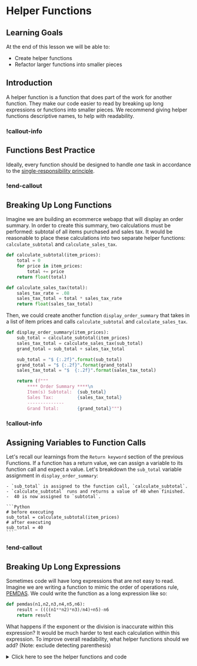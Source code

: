 # Helper Functions

## Learning Goals

At the end of this lesson we will be able to:

- Create helper functions
- Refactor larger functions into smaller pieces

## Introduction

A helper function is a function that does part of the work for another function. They make our code easier to read by breaking up long expressions or functions into smaller pieces. We recommend giving helper functions descriptive names, to help with readability.

### !callout-info

## Functions Best Practice

Ideally, every function should be designed to handle *one* task in accordance to the [single-responsibility principle](https://en.wikipedia.org/wiki/Single-responsibility_principle).  


### !end-callout

## Breaking Up Long Functions

Imagine we are building an ecommerce webapp that will display an order summary. In order to create this summary, two calculations must be performed: subtotal of all items purchased and sales tax. It would be reasonable to place these calculations into two separate helper functions: `calculate_subtotal` and `calculate_sales_tax`. 

```Python
def calculate_subtotal(item_prices):
    total = 0
    for price in item_prices:
        total += price
    return float(total)

def calculate_sales_tax(total):
    sales_tax_rate = .08
    sales_tax_total = total * sales_tax_rate
    return float(sales_tax_total)
```

Then, we could create another function `display_order_summary` that takes in a list of item prices and calls `calculate_subtotal` and `calculate_sales_tax`. 

```Python
def display_order_summary(item_prices):
    sub_total = calculate_subtotal(item_prices)
    sales_tax_total = calculate_sales_tax(sub_total) 
    grand_total = sub_total + sales_tax_total

    sub_total = "$ {:.2f}".format(sub_total)
    grand_total = "$ {:.2f}".format(grand_total)
    sales_tax_total = "$  {:.2f}".format(sales_tax_total)

    return (f"""
        **** Order Summary ****\n  
        Item(s) Subtotal:  {sub_total}
        Sales Tax:         {sales_tax_total}
        --------------
        Grand Total:       {grand_total}""") 
```

### !callout-info

## Assigning Variables to Function Calls

Let's recall our learnings from the `Return keyword` section of the previous Functions. If a function has a return value, we can assign a variable to its function call and expect a value. Let's breakdown the `sub_total` variable assignment in `display_order_summary`:

    - `sub_total` is assigned to the function call, `calculate_subtotal`.
    - `calculate_subtotal` runs and returns a value of 40 when finished.
    -  40 is now assigned to `subtotal`. 

    ```Python
    # before executing
    sub_total = calculate_subtotal(item_prices)
    # after executing 
    sub_total = 40 
    ```
### !end-callout


## Breaking Up Long Expressions 

Sometimes code will have long expressions that are not easy to read. Imagine we are writing a function to mimic the order of operations rule, [PEMDAS](https://en.wikipedia.org/wiki/Order_of_operations#Mnemonics). We could write the function as a long expression like so:

```Python
def pemdas(n1,n2,n3,n4,n5,n6):
    result = ((((n1**n2)*n3)/n4)+n5)-n6
    return result
```
What happens if the exponent or the division is inaccurate within this expression? It would be much harder to test each calculation within this expression. To improve overall readability, what helper functions should we add? (Note: exclude detecting parenthesis)

<details>
<summary>Click here to see the helper functions and code</summary>

```python
    def multiply(n1, n2):
        return n1*n2

    def add(n1,n2):
        return n1+n2

    def subtract(n1,n2):
        return n1-n2

    def divide(n1,n2):
        return n1 / n2

    def exponent(n1, n2):
        return n1**n2 

    def pemdas(n1,n2,n3,n4,n5,n6):
        result = 0 
        result += exponent(n1, n2)
        result = multiply(result, n3)
        result = divide(result, n4)
        result = add(result, n5)
        result = subtract(result, n6)

        return result 
    ```

</details>


## Guess The Number Project

Open up your `game.py` in VSCode and let's see how we can apply helper functions to our project!

### Exercise:  Breaking Up `guess_the_number`

The function `guess_the_number` can be broken up into two conceptual pieces, getting user input, and then processing the user input.  

```python

import random

RANGE_LOW = 0
RANGE_HIGH = 100
# pick a random number
random_number = random.randint(RANGE_LOW, RANGE_HIGH)

def guess_the_number():

    user_input_string = input("Guess the number: ")
    user_input = None
    if user_input_string.isnumeric():
        user_input = int(user_input_string)
    else:
        print("You must input a number!")

    if user_input < RANGE_LOW or user_input > RANGE_HIGH:
        print(f"Your guess is out of bounds.")
        print(f"It must be between {RANGE_LOW} and {RANGE_HIGH}")
    elif user_input == random_number:
        print("You guessed the number!  Good job!")
    elif user_input > random_number:
        print("Your guess is too high")
    elif user_input < random_number:
        print("Your guess is too low")

# Run the guess_the_number function to test it
guess_the_number()
```

1.  Start by writing a function called `get_number_from_user`
    * Then pull all of the pieces of code in `guess_the_number` that have to do with getting user input into `get_number_from_user`.  
    * Include any conditional statement that validate user input as a number.  
    * This function should ask the user for a number and then give an error message if the user inputs anything other than a number.  
    * Last, it should return the valid user input, or None if there was no valid input.  
    * In `guess_the_number`, call this function and store the result in user_input.
1.  Then the `guess_the_number` function can use the previous `if...else` statements to tell the user if their guess was too high or too low.
 
<details>
<summary> Our version at this point </summary>

```python

import random

RANGE_LOW = 0
RANGE_HIGH = 100
# pick a random number
random_number = random.randint(RANGE_LOW, RANGE_HIGH)

def guess_the_number():

    user_input = get_number_from_user()

    if user_input < RANGE_LOW or user_input > RANGE_HIGH:
        print(f"Your guess is out of bounds.")
        print(f"It must be between {RANGE_LOW} and {RANGE_HIGH}")
    elif user_input == random_number:
        print("You guessed the number!  Good job!")
    elif user_input > random_number:
        print("Your guess is too high")
    elif user_input < random_number:
        print("Your guess is too low")


def get_number_from_user():
    user_input_string = input("Guess the number: ")
    user_input = None
    if user_input_string.isnumeric():
        user_input = int(user_input_string)
    else:
        print("You must input a number!")

    return user_input

# Run the guess_the_number function to test it
guess_the_number()
```
</details>

<!-- available callout types: info, success, warning, danger, secondary  -->
### !callout-secondary

## Each Function Does **One** Thing!

Notice in our code that now each function is doing exactly **one** thing.  `get_number_from_user` does just that, it reads in a number from the user.  Similarly `guess_the_number` now just processes the user's guess.  This makes each step *much* easier to read and test.

### !end-callout

### !callout-info

## None and potential Errors

Notice that in our version, if the user does not give a valid input, the return value will be `None`.  This will cause an error in the conditionals in `guess_the_number`, because `None` can not be compared to a number.  That's ok, we're building to a full solution.  Many times when writing code, it is useful to write and test a small portion, and then when we're confident that it works, moving on to build the next portion.

### !end-callout

## Summary

Now that we have broken the various sections into functions, we can easily swap the order of the games, play a game multiple times, or add new games in new functions and insert them in any order we want.  

Functions add flexibility and structure to our code, and make code easier to maintain and read.  In the next lesson we will work on adding more functionality to our functions with loops. 

## Practice Problems 

### !challenge

* type: code-snippet
* language: python3.6
* id: a4494575-f4bd-4e33-8e5a-feae8510a30f
* title: Helper Functions
* points: 1
* topics: python, functions

##### !question

Best Burger needs help creating `order_summary` for their drive-thru display. Best Burger menu include: $5.25 cheeseburger, $2.50 fries, and a $4.25 milkshake. Create the helper function `calculate_order` that takes in a list of items and calculates the total to be used in `order_summary`. 

##### !end-question

##### !placeholder

```py

def calculate_order(items):
    pass 

def order_summary(order_items):
    total = calculate_order(order_items)
    
    print("*** Welcome to Best Burger ***")
    print("Order Items: ")
    for item in order_items:
        print(item)
    print(f"Total: {total}")
```

##### !end-placeholder

##### !tests

```py
import unittest
import main as p
import numpy as np

class TestPython1(unittest.TestCase):
    def test_total_of_different_items(self):
        # Arrange
        order = ["burger", "fries", "milkshake"]

        # Act/Assert
        self.assertEqual(calculate_total(order), 12)

    def test_order_of_same_item(self):
        # Arrange
        order = ["fries", "fries", "fries"]
        
        # Act/Arrange
        self.assertEqual(calculate_total(order), 7.5)

    def test_no_items(self):
        # Arrange
        order = []

        # Act/Arrange
        self.assertEqual(calcuate_total(order), 0)
```

##### !end-tests
### !end-challenge

### !challenge

* type: code-snippet
* language: python3.6
* id: 366207b9-4c9e-4843-9a83-60f02b121867
* title: Net Income 
* points: 1
* topics: python, functions

##### !question

FastBooks needs help developing an income statement generator. Given a list of expense costs, create the function `calculate_expenses`. This function will be used in `calculate_net_income`.  

##### !end-question

##### !placeholder

```py

def calculate_expenses(expense_cost):
    pass 

def calculate_net_income(revenue, expense_costs):
    expenses = calculate_expenses(expense_costs)
    net_income = revenue - expenses
    return net_income

```

##### !end-placeholder

##### !tests

```py
import unittest
import main as p
import numpy as np

class TestPython1(unittest.TestCase):
    def test_total_of_different_costs(self):
        # Arrange
        expenses = [100, 2000, 200]

        # Act/Assert
        self.assertEqual(calculate_expenses(expenses), 2300)

    def test_no_expenses(self):
        # Arrange
        expenses = []

        # Act/Arrange
        self.assertEqual(calculate_expenses(expenses), 0)
```

##### !end-tests
### !end-challenge



